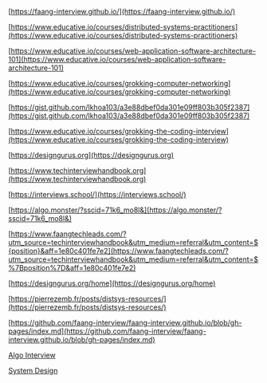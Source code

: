 [https://faang-interview.github.io/](https://faang-interview.github.io/)

[https://www.educative.io/courses/distributed-systems-practitioners](https://www.educative.io/courses/distributed-systems-practitioners)

[https://www.educative.io/courses/web-application-software-architecture-101](https://www.educative.io/courses/web-application-software-architecture-101)

[https://www.educative.io/courses/grokking-computer-networking](https://www.educative.io/courses/grokking-computer-networking)

[https://gist.github.com/lkhoa103/a3e88dbef0da301e09ff803b305f2387](https://gist.github.com/lkhoa103/a3e88dbef0da301e09ff803b305f2387)

[https://www.educative.io/courses/grokking-the-coding-interview](https://www.educative.io/courses/grokking-the-coding-interview)

[](https://designgurus.org/)[https://designgurus.org](https://designgurus.org)

[](https://www.techinterviewhandbook.org/)[https://www.techinterviewhandbook.org](https://www.techinterviewhandbook.org)

[https://interviews.school/](https://interviews.school/)

[https://algo.monster/?sscid=71k6_mo8l&](https://algo.monster/?sscid=71k6_mo8l&)

[](https://www.faangtechleads.com/?utm_source=techinterviewhandbook&utm_medium=referral&utm_content=$%7Bposition%7D&aff=1e80c401fe7e2)[https://www.faangtechleads.com/?utm_source=techinterviewhandbook&utm_medium=referral&utm_content=${position}&aff=1e80c401fe7e2](https://www.faangtechleads.com/?utm_source=techinterviewhandbook&utm_medium=referral&utm_content=$%7Bposition%7D&aff=1e80c401fe7e2)

[https://designgurus.org/home](https://designgurus.org/home)

[https://pierrezemb.fr/posts/distsys-resources/](https://pierrezemb.fr/posts/distsys-resources/)

[https://github.com/faang-interview/faang-interview.github.io/blob/gh-pages/index.md](https://github.com/faang-interview/faang-interview.github.io/blob/gh-pages/index.md)

[Algo Interview](https://www.notion.so/Algo-Interview-59d8c6dfb7ee4128a09cd92ffe490c81?pvs=21)

[System Design](https://www.notion.so/System-Design-674f6fe37bf4433c9da529bfcef924be?pvs=21)